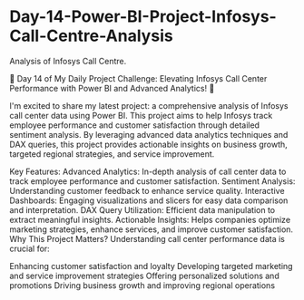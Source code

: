 # Day-14-Power-BI-Project-Infosys-Call-Centre-Analysis
Analysis of Infosys Call Centre.

🌟 Day 14 of My Daily Project Challenge: Elevating Infosys Call Center Performance with Power BI and Advanced Analytics! 🌟

I'm excited to share my latest project: a comprehensive analysis of Infosys call center data using Power BI. This project aims to help Infosys track employee performance and customer satisfaction through detailed sentiment analysis. By leveraging advanced data analytics techniques and DAX queries, this project provides actionable insights on business growth, targeted regional strategies, and service improvement.

Key Features:
Advanced Analytics: In-depth analysis of call center data to track employee performance and customer satisfaction.
Sentiment Analysis: Understanding customer feedback to enhance service quality.
Interactive Dashboards: Engaging visualizations and slicers for easy data comparison and interpretation.
DAX Query Utilization: Efficient data manipulation to extract meaningful insights.
Actionable Insights: Helps companies optimize marketing strategies, enhance services, and improve customer satisfaction.
Why This Project Matters?
Understanding call center performance data is crucial for:

Enhancing customer satisfaction and loyalty
Developing targeted marketing and service improvement strategies
Offering personalized solutions and promotions
Driving business growth and improving regional operations
